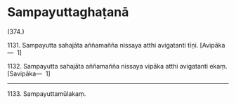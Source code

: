 

# Sampayuttaghaṭanā







(374.)

1131\. Sampayutta sahajāta aññamañña nissaya atthi avigatanti tīṇi. [Avipāka—  1]

1132\. Sampayutta sahajāta aññamañña nissaya vipāka atthi avigatanti ekaṃ. [Savipāka—  1]

---

1133\. Sampayuttamūlakaṃ.





